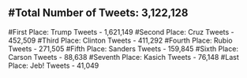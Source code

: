 #Total Number of Tweets: 3,122,128 
---
#First Place: Trump Tweets - 1,621,149
#Second Place: Cruz Tweets - 452,509
#Third Place: Clinton Tweets - 411,292
#Fourth Place: Rubio Tweets - 271,505
#Fifth Place: Sanders Tweets - 159,845
#Sixth Place: Carson Tweets - 88,638
#Seventh Place: Kasich Tweets - 76,148
#Last Place: Jeb! Tweets - 41,049
